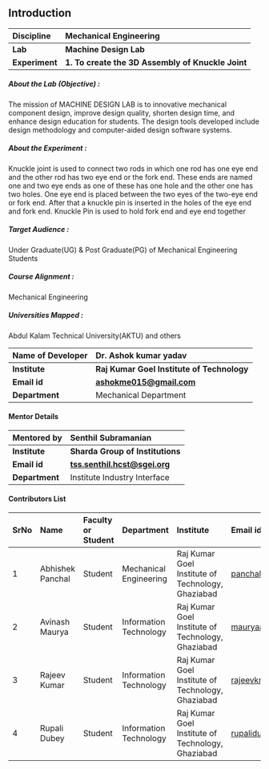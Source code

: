 ## Introduction

<b>Discipline | <b>Mechanical Engineering
:--|:--|
<b> Lab | <b> Machine Design Lab
<b> Experiment|     <b> 1. To create the 3D Assembly of Knuckle Joint

<h5> About the Lab (Objective) : </h5>
The mission of MACHINE DESIGN LAB is to innovative mechanical component design, improve design quality, shorten design time, and enhance design education for students. The design tools developed include design methodology and computer-aided design software systems.


<h5> About the Experiment : </h5>

Knuckle joint is used to connect two rods in which one rod has one eye end and the other rod has two eye end or the fork end. These ends are named one and two eye ends as one of these has one hole and the other one has two holes.
One eye end is placed between the two eyes of the two-eye end or fork end. After that a knuckle pin is inserted in the holes of the eye end and fork end. Knuckle Pin is used to hold fork end and eye end together

<h5> Target Audience : </h5>

Under Graduate(UG) & Post Graduate(PG) of Mechanical Engineering Students

<h5> Course Alignment : </h5>

Mechanical Engineering

<h5> Universities Mapped : </h5>

Abdul Kalam Technical University(AKTU) and others

<b>Name of Developer | <b> Dr. Ashok kumar yadav
:--|:--|
<b> Institute | <b> Raj Kumar Goel Institute of Technology
<b> Email id|     <b> ashokme015@gmail.com
<b> Department | Mechanical Department

#### Mentor Details

<b>Mentored by | <b> Senthil Subramanian
:--|:--|
<b> Institute | <b> Sharda Group of Institutions
<b> Email id|     <b> tss.senthil.hcst@sgei.org
<b> Department | Institute Industry Interface

#### Contributors List

SrNo | Name | Faculty or Student | Department| Institute | Email id
:--|:--|:--|:--|:--|:--|
1 | Abhishek Panchal| Student | Mechanical  Engineering  | Raj Kumar Goel Institute of Technology, Ghaziabad | panchalgabhishek@gmail.com
2 | Avinash Maurya  | Student | Information Technology   | Raj Kumar Goel Institute of Technology, Ghaziabad|mauryaavinash98@gmail.com
3 | Rajeev Kumar    | Student | Information Technology   | Raj Kumar Goel Institute of Technology, Ghaziabad|rajeevkr8585@gmail.com,
4 | Rupali Dubey    | Student | Information Technology   | Raj Kumar Goel Institute of Technology, Ghaziabad|rupalidubey1304@gmail.com
